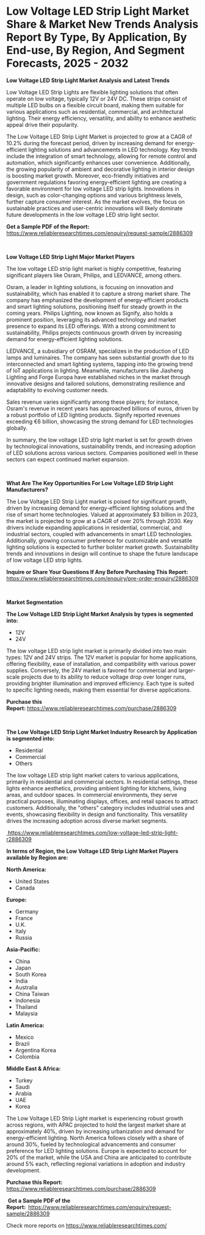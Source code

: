 <p><h1>Low Voltage LED Strip Light Market Share & Market New Trends Analysis Report By Type, By Application, By End-use, By Region, And Segment Forecasts, 2025 - 2032</h1></p><p><strong>Low Voltage LED Strip Light Market Analysis and Latest Trends</strong></p>
<p><p>Low Voltage LED Strip Lights are flexible lighting solutions that often operate on low voltage, typically 12V or 24V DC. These strips consist of multiple LED bulbs on a flexible circuit board, making them suitable for various applications such as residential, commercial, and architectural lighting. Their energy efficiency, versatility, and ability to enhance aesthetic appeal drive their popularity.</p><p>The Low Voltage LED Strip Light Market is projected to grow at a CAGR of 10.2% during the forecast period, driven by increasing demand for energy-efficient lighting solutions and advancements in LED technology. Key trends include the integration of smart technology, allowing for remote control and automation, which significantly enhances user convenience. Additionally, the growing popularity of ambient and decorative lighting in interior design is boosting market growth. Moreover, eco-friendly initiatives and government regulations favoring energy-efficient lighting are creating a favorable environment for low voltage LED strip lights. Innovations in design, such as color-changing options and various brightness levels, further capture consumer interest. As the market evolves, the focus on sustainable practices and user-centric innovations will likely dominate future developments in the low voltage LED strip light sector.</p></p>
<p><strong>Get a Sample PDF of the Report:&nbsp;</strong> <a href="https://www.reliableresearchtimes.com/enquiry/request-sample/2886309?utm_campaign=3504&utm_medium=2&utm_source=Github&utm_content=ia&utm_term=13032025&utm_id=low-voltage-led-strip-light">https://www.reliableresearchtimes.com/enquiry/request-sample/2886309</a></p>
<p>&nbsp;</p>
<p><strong>Low Voltage LED Strip Light Major Market Players</strong></p>
<p><p>The low voltage LED strip light market is highly competitive, featuring significant players like Osram, Philips, and LEDVANCE, among others. </p><p>Osram, a leader in lighting solutions, is focusing on innovation and sustainability, which has enabled it to capture a strong market share. The company has emphasized the development of energy-efficient products and smart lighting solutions, positioning itself for steady growth in the coming years. Philips Lighting, now known as Signify, also holds a prominent position, leveraging its advanced technology and market presence to expand its LED offerings. With a strong commitment to sustainability, Philips projects continuous growth driven by increasing demand for energy-efficient lighting solutions.</p><p>LEDVANCE, a subsidiary of OSRAM, specializes in the production of LED lamps and luminaires. The company has seen substantial growth due to its interconnected and smart lighting systems, tapping into the growing trend of IoT applications in lighting. Meanwhile, manufacturers like Jiasheng Lighting and Forge Europa have established niches in the market through innovative designs and tailored solutions, demonstrating resilience and adaptability to evolving customer needs.</p><p>Sales revenue varies significantly among these players; for instance, Osram's revenue in recent years has approached billions of euros, driven by a robust portfolio of LED lighting products. Signify reported revenues exceeding €6 billion, showcasing the strong demand for LED technologies globally.</p><p>In summary, the low voltage LED strip light market is set for growth driven by technological innovations, sustainability trends, and increasing adoption of LED solutions across various sectors. Companies positioned well in these sectors can expect continued market expansion.</p></p>
<p>&nbsp;</p>
<p><strong>What Are The Key Opportunities For Low Voltage LED Strip Light Manufacturers?</strong></p>
<p><p>The Low Voltage LED Strip Light market is poised for significant growth, driven by increasing demand for energy-efficient lighting solutions and the rise of smart home technologies. Valued at approximately $3 billion in 2023, the market is projected to grow at a CAGR of over 20% through 2030. Key drivers include expanding applications in residential, commercial, and industrial sectors, coupled with advancements in smart LED technologies. Additionally, growing consumer preference for customizable and versatile lighting solutions is expected to further bolster market growth. Sustainability trends and innovations in design will continue to shape the future landscape of low voltage LED strip lights.</p></p>
<p><strong>Inquire or Share Your Questions If Any Before Purchasing This Report:</strong> <a href="https://www.reliableresearchtimes.com/enquiry/pre-order-enquiry/2886309?utm_campaign=3504&utm_medium=2&utm_source=Github&utm_content=ia&utm_term=13032025&utm_id=low-voltage-led-strip-light">https://www.reliableresearchtimes.com/enquiry/pre-order-enquiry/2886309</a></p>
<p>&nbsp;</p>
<p><strong>Market Segmentation</strong></p>
<p><strong>The Low Voltage LED Strip Light Market Analysis by types is segmented into:</strong></p>
<p><ul><li>12V</li><li>24V</li></ul></p>
<p><p>The low voltage LED strip light market is primarily divided into two main types: 12V and 24V strips. The 12V market is popular for home applications, offering flexibility, ease of installation, and compatibility with various power supplies. Conversely, the 24V market is favored for commercial and larger-scale projects due to its ability to reduce voltage drop over longer runs, providing brighter illumination and improved efficiency. Each type is suited to specific lighting needs, making them essential for diverse applications.</p></p>
<p><strong>Purchase this Report:&nbsp;</strong><a href="https://www.reliableresearchtimes.com/purchase/2886309?utm_campaign=3504&utm_medium=2&utm_source=Github&utm_content=ia&utm_term=13032025&utm_id=low-voltage-led-strip-light">https://www.reliableresearchtimes.com/purchase/2886309</a></p>
<p>&nbsp;</p>
<p><strong>The Low Voltage LED Strip Light Market Industry Research by Application is segmented into:</strong></p>
<p><ul><li>Residential</li><li>Commercial</li><li>Others</li></ul></p>
<p><p>The low voltage LED strip light market caters to various applications, primarily in residential and commercial sectors. In residential settings, these lights enhance aesthetics, providing ambient lighting for kitchens, living areas, and outdoor spaces. In commercial environments, they serve practical purposes, illuminating displays, offices, and retail spaces to attract customers. Additionally, the "others" category includes industrial uses and events, showcasing flexibility in design and functionality. This versatility drives the increasing adoption across diverse market segments.</p></p>
<p><a href="https://www.reliableresearchtimes.com/low-voltage-led-strip-light-r2886309?utm_campaign=3504&utm_medium=2&utm_source=Github&utm_content=ia&utm_term=13032025&utm_id=low-voltage-led-strip-light">&nbsp;https://www.reliableresearchtimes.com/low-voltage-led-strip-light-r2886309</a></p>
<p><strong>In terms of Region, the Low Voltage LED Strip Light Market Players available by Region are:</strong></p>
<p>
    <p> <strong> North America: </strong>
        <ul>
            <li>United States</li>
            <li>Canada</li>
        </ul>
        </p> 
    <p> <strong> Europe: </strong>
        <ul>
            <li>Germany</li>
            <li>France</li>
            <li>U.K.</li>
            <li>Italy</li>
            <li>Russia</li>
        </ul>
        </p> 
    <p> <strong> Asia-Pacific: </strong>
        <ul>
            <li>China</li>
            <li>Japan</li>
            <li>South Korea</li>
            <li>India</li>
            <li>Australia</li>
            <li>China Taiwan</li>
            <li>Indonesia</li>
            <li>Thailand</li>
            <li>Malaysia</li>
        </ul>
        </p> 
    <p> <strong> Latin America: </strong>
        <ul>
            <li>Mexico</li>
            <li>Brazil</li>
            <li>Argentina Korea</li>
            <li>Colombia</li>
        </ul>
        </p> 
    <p> <strong> Middle East & Africa: </strong>
        <ul>
            <li>Turkey</li>
            <li>Saudi</li>
            <li>Arabia</li>
            <li>UAE</li>
            <li>Korea</li>
        </ul>
    </p>
    </p>
<p><p>The Low Voltage LED Strip Light market is experiencing robust growth across regions, with APAC projected to hold the largest market share at approximately 40%, driven by increasing urbanization and demand for energy-efficient lighting. North America follows closely with a share of around 30%, fueled by technological advancements and consumer preference for LED lighting solutions. Europe is expected to account for 20% of the market, while the USA and China are anticipated to contribute around 5% each, reflecting regional variations in adoption and industry development.</p></p>
<p><strong>Purchase this Report: </strong><a href="https://www.reliableresearchtimes.com/purchase/2886309?utm_campaign=3504&utm_medium=2&utm_source=Github&utm_content=ia&utm_term=13032025&utm_id=low-voltage-led-strip-light">https://www.reliableresearchtimes.com/purchase/2886309</a></p>
<p>&nbsp;<strong>Get a Sample PDF of the Report:&nbsp;&nbsp;</strong><a href="https://www.reliableresearchtimes.com/enquiry/request-sample/2886309?utm_campaign=3504&utm_medium=2&utm_source=Github&utm_content=ia&utm_term=13032025&utm_id=low-voltage-led-strip-light">https://www.reliableresearchtimes.com/enquiry/request-sample/2886309</a></p>
<p><strong></strong></p>
<p>Check more reports on <a href="https://www.reliableresearchtimes.com/?utm_campaign=3504&utm_medium=2&utm_source=Github&utm_content=ia&utm_term=13032025&utm_id=low-voltage-led-strip-light">https://www.reliableresearchtimes.com/</a></p>